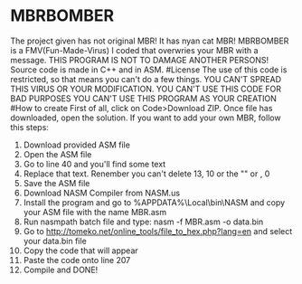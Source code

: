 # MBRBOMBER
The project given has not original MBR! It has nyan cat MBR!
MBRBOMBER is a FMV(Fun-Made-Virus) I coded that overwries your MBR with a message.
THIS PROGRAM IS NOT TO DAMAGE ANOTHER PERSONS!
Source code is made in C++ and in ASM.
#License
The use of this code is restricted,
so that means you can't do a few things.
YOU CAN'T SPREAD THIS VIRUS OR YOUR MODIFICATION.
YOU CAN'T USE THIS CODE FOR BAD PURPOSES
YOU CAN'T USE THIS PROGRAM AS YOUR CREATION
#How to create
First of all, click on Code>Download ZIP.
Once file has downloaded, open the solution.
If you want to add your own MBR, follow this steps:
1. Download provided ASM file
2. Open the ASM file
3. Go to line 40 and you'll find some text
4. Replace that text. Renember you can't delete 13, 10 or the "" or , 0
5. Save the ASM file
6. Download NASM Compiler from NASM.us
7. Install the program and go to %APPDATA%\Local\bin\NASM and copy your ASM file with the name MBR.asm
8. Run nasmpath batch file and type: nasm -f MBR.asm -o data.bin
9. Go to http://tomeko.net/online_tools/file_to_hex.php?lang=en and select your data.bin file
10. Copy the code that will appear
11. Paste the code onto line 207
12. Compile and DONE!

